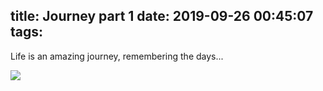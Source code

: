 title: Journey part 1
date: 2019-09-26 00:45:07
tags:
---
Life is an amazing journey, remembering the days...

![](/img/2.jpg)